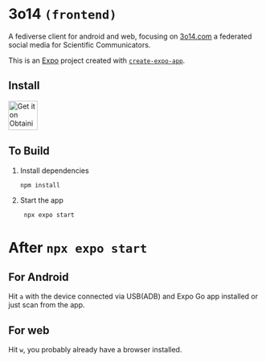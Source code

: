 # 3o14 `(frontend)`

A fediverse client for android and web, focusing on [3o14.com](https://3o14.com) a federated social media for Scientific Communicators.

This is an [Expo](https://expo.dev) project created with [`create-expo-app`](https://www.npmjs.com/package/create-expo-app).

## Install
[<img src="https://raw.githubusercontent.com/ImranR98/Obtainium/main/assets/graphics/badge_obtainium.png" alt="Get it on Obtainium" height="58">](https://apps.obtainium.imranr.dev/redirect?r=obtainium://add/https://github.com/3o14-com/frontend)
## To Build

1. Install dependencies

   ```bash
   npm install
   ```

2. Start the app

   ```bash
    npx expo start
   ```

# After `npx expo start`

## For Android

Hit `a` with the device connected via USB(ADB) and Expo Go app installed or just scan from the app.

## For web

Hit `w`, you probably already have a browser installed.
